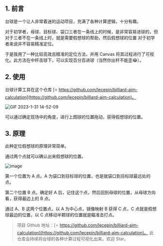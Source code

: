 ## 1. 前言

台球是一个让人非常着迷的运动项目，充满了各种计算逻辑，十分有趣。

对于初学者，母球、目标球、袋口三者在一条线上的时候，是非常容易进球的，但对于三者不在一条线上时，就是需要假想球的帮助，然后假想球的位置 对于初学者来说并不容易精准定位。

于是我用了一种比较高效且精准的定位方法，并用 Canvas 将其过程进行了可视化。此方法在中杆击球下，可以实现百分百进球（当然你出杆不能歪😂）。

## 2. 使用

台球计算工具在这个仓库 [⭐ https://github.com/lecepin/billiard-aim-calculation](https://github.com/lecepin/billiard-aim-calculation)。

![GIF 2023-1-31 14-52-09](https://user-images.githubusercontent.com/11046969/215687776-894a980d-d34a-4731-9822-6189aa7ace91.gif)

可以通过确定现场中的角度，进行上图球的位置拖动，获得假想球的位置。

## 3. 原理

此种定位假想球的原理非常简单。

通过两个点就可以确认出来假想球的位置。

![image](https://user-images.githubusercontent.com/11046969/215688407-1ee8a9c7-3e61-46e9-a145-660be97c14f3.png)

第一个位置为 A 点。A 为袋口到目标球的位置，也是就袋口到目标球最远处的点。

第二个位置 B 点。确定好 A 后，记住这个点，然后回到母球的位置，从母球方向看，获得最边上的 B 点。

通过 A、B 这两个位置点，以 A 为中心点，镜像映射 B 获得 C 点，C 点就是假想球最边的位置，以 C 点移动半颗球的位置就是瞄准击打点。

> 项目 Github 地址：[⭐ https://github.com/lecepin/billiard-aim-calculation](https://github.com/lecepin/billiard-aim-calculation)。
> 此仓库会持续将台球的各种计算过程可视化出来。欢迎 Star。

